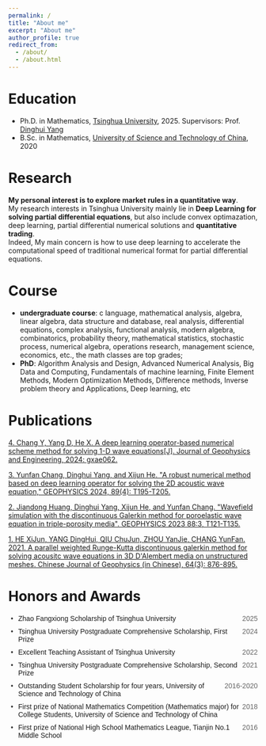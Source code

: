 ```yaml
---
permalink: /
title: "About me"
excerpt: "About me"
author_profile: true
redirect_from: 
  - /about/
  - /about.html
---
```

# Education
* Ph.D. in Mathematics, [Tsinghua University](https://www.tsinghua.edu.cn/), 2025. Supervisors: Prof. [Dinghui Yang](https://baike.baidu.com/item/%E6%9D%A8%E9%A1%B6%E8%BE%89/5347265)<br>
* B.Sc. in Mathematics, [University of Science and Technology of China](http://www.ustc.edu.cn/
), 2020

# Research
**My personal interest is to explore market rules in a quantitative way**.<br>
My research interests in Tsinghua University mainly lie in **Deep Learning for solving partial differential equations**, but also include convex optimazation, deep learning, partial differential numerical solutions and **quantitative trading**. <br>
Indeed, My main concern is how to use deep learning to accelerate the computational speed of traditional numerical format for partial differential equations. 

# Course
* **undergraduate course**: c language, mathematical analysis, algebra, linear algebra, data structure and database, real analysis, differential equations, complex analysis, functional analysis, modern algebra, combinatorics, probability theory, mathematical statistics, stochastic process, numerical algebra, operations research, management science, economics, etc., the math classes are top grades;
* **PhD**: Algorithm Analysis and Design, Advanced Numerical Analysis, Big Data and Computing, Fundamentals of machine learning, Finite Element Methods, Modern Optimization Methods, Difference methods, Inverse problem theory and Applications, Deep learning, etc

# Publications
[4. Chang Y, Yang D, He X. A deep learning operator-based numerical scheme method for solving 1-D wave equations[J]. Journal of Geophysics and Engineering, 2024: gxae062.](https://doi.org/10.1093/jge/gxae062)

[3. Yunfan Chang, Dinghui Yang, and Xijun He. "A robust numerical method based on deep learning operator for solving the 2D acoustic wave equation," GEOPHYSICS 2024, 89(4): T195-T205.](https://library.seg.org/doi/abs/10.1190/geo2023-0622.1)

[2. Jiandong Huang, Dinghui Yang, Xijun He, and Yunfan Chang. "Wavefield simulation with the discontinuous Galerkin method for poroelastic wave equation in triple-porosity media". GEOPHYSICS 2023 88:3, T121-T135.](https://library.seg.org/doi/10.1190/geo2022-0497.1)

[1. HE XiJun, YANG DingHui, QIU ChuJun, ZHOU YanJie, CHANG YunFan. 2021. A parallel weighted Runge-Kutta discontinuous galerkin method for solving acousitc wave equations in 3D D'Alembert media on unstructured meshes. Chinese Journal of Geophysics (in Chinese), 64(3): 876-895.](http://en.dzkx.org/article/doi/10.6038/cjg2021O0226)

# Honors and Awards
<div class="awards-container">
  <div class="award-item">
    <span class="award-name">Zhao Fangxiong Scholarship of Tsinghua University</span>
    <span class="award-year">2025</span>
  </div>
  <div class="award-item">
    <span class="award-name">Tsinghua University Postgraduate Comprehensive Scholarship, First Prize</span>
    <span class="award-year">2024</span>
  </div>
  <div class="award-item">
    <span class="award-name">Excellent Teaching Assistant of Tsinghua University</span>
    <span class="award-year">2022</span>
  </div>
  <div class="award-item">
    <span class="award-name">Tsinghua University Postgraduate Comprehensive Scholarship, Second Prize</span>
    <span class="award-year">2021</span>
  </div>
  <div class="award-item">
    <span class="award-name">Outstanding Student Scholarship for four years, University of Science and Technology of China</span>
    <span class="award-year">2016-2020</span>
  </div>
  <div class="award-item">
    <span class="award-name">First prize of National Mathematics Competition (Mathematics major) for College Students, University of Science and Technology of China</span>
    <span class="award-year">2018</span>
  </div>
  <div class="award-item">
    <span class="award-name">First prize of National High School Mathematics League, Tianjin No.1 Middle School</span>
    <span class="award-year">2016</span>
  </div>
  <!-- 其他奖项 -->
</div>
  <style>
    .awards-container {
      font-family: Arial, sans-serif;
      max-width: 800px;
      margin: 20px auto;
      padding-left: 20px;
    }
    .award-item {
      display: flex;
      justify-content: space-between;
      margin-bottom: 10px;
      position: relative;
      list-style-type: none;
    }
    .award-item::before {
      content: "•";
      position: absolute;
      left: -15px;
      color: #333;
    }
    .award-name {
      flex: 1;
    }
    .award-year {
      color: #666;
    }
  </style>
